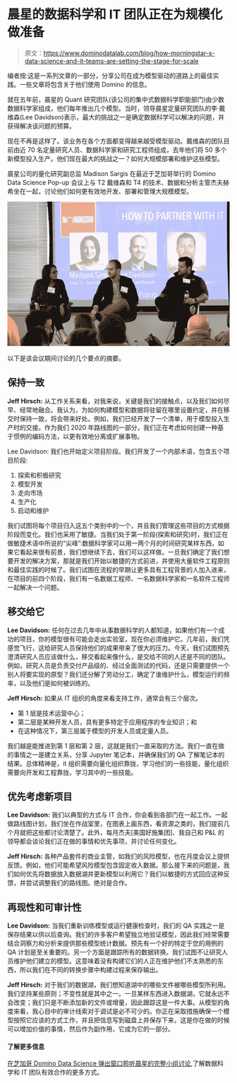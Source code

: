 # 晨星的数据科学和 IT 团队正在为规模化做准备

> 原文：<https://www.dominodatalab.com/blog/how-morningstar-s-data-science-and-it-teams-are-setting-the-stage-for-scale>

编者按:这是一系列文章的一部分，分享公司在成为模型驱动的道路上的最佳实践。一些文章将包含关于他们使用 Domino 的信息。

就在五年前，晨星的 Quant 研究团队(该公司的集中式数据科学职能部门)由少数数据科学家组成，他们每年推出几个模型。当时，领导晨星定量研究团队的李·戴维森(Lee Davidson)表示，最大的挑战之一是确定数据科学可以解决的问题，并获得解决该问题的预算。

现在不再是这样了。该业务在各个方面都变得越来越受模型驱动。戴维森的团队目前由近 70 名定量研究人员、数据科学家和研究工程师组成，去年他们将 50 多个新模型投入生产。他们现在最大的挑战之一？如何大规模部署和维护这些模型。

晨星公司的量化研究副总监 Madison Sargis 在最近于芝加哥举行的 Domino Data Science Pop-up 会议上与 T2 戴维森和 T4 的技术、数据和分析主管杰夫赫希坐在一起，讨论他们如何更有效地开发、部署和管理大规模模型。

![](img/37f4ed87afec78bab688cd4264eea464.png)

以下是该会议期间讨论的几个要点的摘要。

## 保持一致

**Jeff Hirsch:** 从工作关系来看，对我来说，关键是我们的接触点，以及我们如何尽早、经常地融合。我认为，为如何构建模型和数据将驻留在哪里设置约定，并在移交时保持一致，将会带来好处。例如，我们已经开发了一个清单，用于模型投入生产时的交接。作为我们 2020 年路线图的一部分，我们正在考虑如何创建一种基于惯例的编码方法，以更有效地分离或扩展事物。

Lee Davidson: 我们也开始定义项目阶段。我们开发了一个内部术语，包含五个项目阶段:

1.  探索和积极研究
2.  模型开发
3.  走向市场
4.  生产化
5.  启动和维护

我们试图将每个项目归入这五个类别中的一个，并且我们管理这些项目的方式根据阶段而变化。我们也采用了敏捷。当我们处于第一阶段(探索和研究)时，我们正在做敏捷术语中所说的“尖峰”:数据科学家可以用一两个月的时间研究某样东西，如果它看起来很有前景，我们想继续下去，我们可以这样做。一旦我们确定了我们想要开发的解决方案，那就是我们开始以敏捷的方式前进，并使用大量软件工程原则和最佳实践的时候了。我们试图在流程的早期让更多具有工程背景的人加入进来，在项目的前四个阶段，我们有一名数据工程师、一名数据科学家和一名软件工程师一起解决一个问题。

## 移交给它

**Lee Davidson:** 任何在过去几年中从事数据科学的人都知道，如果他们有一个成功的项目，你的模型很有可能会走出实验室，现在你必须维护它。几年前，我们凭感觉飞行，这给研究人员保持他们的成果带来了很大的压力。今天，我们试图预先澄清研究人员应该做什么，移交看起来像什么，是交给不同的人还是不同的团队。例如，研究人员是负责交付产品级的、经过全面测试的代码，还是只需要提供一个别人将要实现的原型？我们还分解了劳动分工，确定了谁维护什么，模型运行的频率，以及他们是如何被训练的。

**Jeff Hirsch:** 如果从 IT 组织的角度来看支持工作，通常会有三个层次。

*   第 1 层是技术运营中心；
*   第二层是某种开发人员，具有更多特定于应用程序的专业知识；和
*   在这种情况下，第三层属于模型的开发人员或定量人员。

我们越是能推进到第 1 层和第 2 层，这就是我们一直采取的方法。我们一直在做的事情之一是建立关系，分享 Jupyter 笔记本，并确保我们的 QA 了解笔记本的结果。总体精神是，it 组织需要向量化组织靠拢，学习他们的一些技能，量化组织需要向开发和工程靠拢，学习其中的一些技能。

## 优先考虑新项目

**Lee Davidson:** 我们以典型的方式与 IT 合作，你会看到各部门在一起工作。一起做路线图计划，我们坐在作战室里，在图表上画东西，看资源之类的，我们提前几个月就把这些都讨论清楚了。此外，每月杰夫[美国好施集团]、我自己和 P&L 的领导都会谈论我们正在做的事情和优先事项，并讨论任何变化。

**Jeff Hirsch:** 各种产品套件的商业主管，如我们的风险模型，也在月度会议上提供反馈。例如，他们可能希望风险模型包含固定收入数据。那么接下来的问题是，我们如何优先将数据放入数据湖并更新模型以利用它？我们以敏捷的方式回应这种反馈，并尝试调整我们的路线图。绝对是合作。

## 再现性和可审计性

**Lee Davidson:** 当我们重新训练模型或运行健康检查时，我们的 QA 实践之一是保存结果以供以后查询。我们的许多客户希望独立地验证模型，因此我们经常需要结合洞察力和分析来提供那些模型统计数据。预先有一个好的特定于您的用例的 QA 计划是至关重要的。另一个方面是跟踪所有的数据转换。我们试图不让研究人员维护他们建立的模型。这意味着没有构建它们的人正在维护他们不太熟悉的东西，所以我们在不同的转换步骤中构建过程来保存输出。

**Jeff Hirsch:** 对于我们的数据湖，我们想知道湖中的哪些文件被哪些模型所利用。我们坚持某些原则；不变性就是其中之一。一旦某样东西进入数据湖，它就永远不会改变；我们只是不断添加新的文件或增量，因此跟踪这是一件大事。从模型的角度来看，我心目中的审计线索对于调试是必不可少的。你正在采取措施确保一个模型按照它应该的方式工作，并且把信息写到磁盘上并保存下来，这是你在做的时候可以增加价值的事情，然后作为副作用，它成为它的一部分。

#### **了解更多信息**

[在芝加哥 Domino Data Science 弹出窗口聆听晨星的完整小组讨论](https://www.youtube.com/watch?v=axuvlCPXs-Q),了解数据科学和 IT 团队有效合作的更多方式。